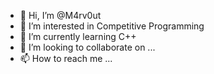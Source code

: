 - 👋 Hi, I’m @M4rv0ut
- 👀 I’m interested in Competitive Programming
- 🌱 I’m currently learning C++
- 💞️ I’m looking to collaborate on ...
- 📫 How to reach me ...

<!---
M4rv0ut/M4rv0ut is a ✨ special ✨ repository because its `README.md` (this file) appears on your GitHub profile.
You can click the Preview link to take a look at your changes.
--->
